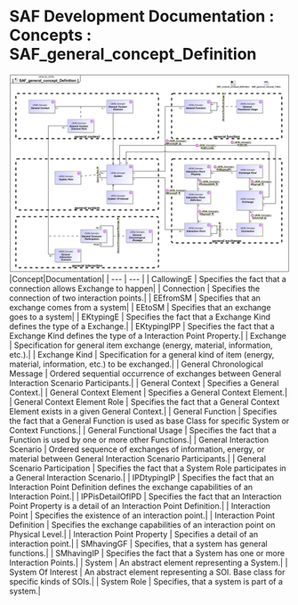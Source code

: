 # SAF Development Documentation : Concepts : SAF_general_concept_Definition 
![SAF_general_concept_Definition.svg](./diagrams/SAF_general_concept_Definition.svg)
|Concept|Documentation|
| --- | --- |
| CallowingE | Specifies the fact that a connection allows Exchange to happen|
| Connection | Specifies the connection of two interaction points.|
| EEfromSM | Specifies that an exchange comes from a system|
| EEtoSM | Specifies that an exchange goes to a system|
| EKtypingE | Specifies the fact that a Exchange Kind defines the type of a Exchange.|
| EKtypingIPP | Specifies the fact that a Exchange Kind defines the type of a Interaction Point Property.|
| Exchange | Specification for general item exchange (energy, material, information, etc.).|
| Exchange Kind | Specification for a general kind of item (energy, material, information, etc.) to be exchanged.|
| General Chronological Message | Ordered sequential occurrence of exchanges between General Interaction Scenario Participants.|
| General Context | Specifies a General Context.|
| General Context Element | Specifies a General Context Element.|
| General Context Element Role | Specifies the fact that a General Context Element exists in a given General Context.|
| General Function | Specifies the fact that a General Function is used as base Class for specific System or Context Functions.|
| General Functional Usage | Specifies the fact that a Function is used by one or more other Functions.|
| General Interaction Scenario | Ordered sequence of exchanges of information, energy, or material between General Interaction Scenario Participants.|
| General Scenario Participation | Specifies the fact that a System Role participates in a General Interaction Scenario.|
| IPDtypingIP | Specifies the fact that an Interaction Point Definition defines the exchange capabilities of an Interaction Point.|
| IPPisDetailOfIPD | Specifies the fact that an Interaction Point Property is a detail of an Interaction Point Definition.|
| Interaction Point | Specifies the existence of an interaction point.|
| Interaction Point Definition | Specifies the exchange capabilities of an interaction point on Physical Level.|
| Interaction Point Property | Specifies a detail of an interaction point.|
| SMhavingGF | Specifies, that a system has general functions.|
| SMhavingIP | Specifies the fact that a System has one or more Interaction Points.|
| System | An abstract element representing a System.|
| System Of Interest | An abstract element representing a SOI. Base class for specific kinds of SOIs.|
| System Role | Specifies, that a system is part of a system.|
